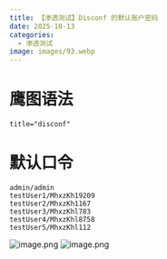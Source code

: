 ```yaml
---
title: 【渗透测试】Disconf 的默认账户密码
date: 2025-10-13
categories:
  - 渗透测试
image: images/93.webp
---
```

# 鹰图语法
```
title="disconf"
```
# 默认口令
```
admin/admin
testUser1/MhxzKh19209
testUser2/MhxzKh1167
testUser3/MhxzKhl783
testUser4/MhxzKhl8758
testUser5/MhxzKhl112
```
![image.png](https://blogslimer.oss-cn-shanghai.aliyuncs.com/blog/20251013115949.png)
![image.png](https://blogslimer.oss-cn-shanghai.aliyuncs.com/blog/20251013120023.png)


